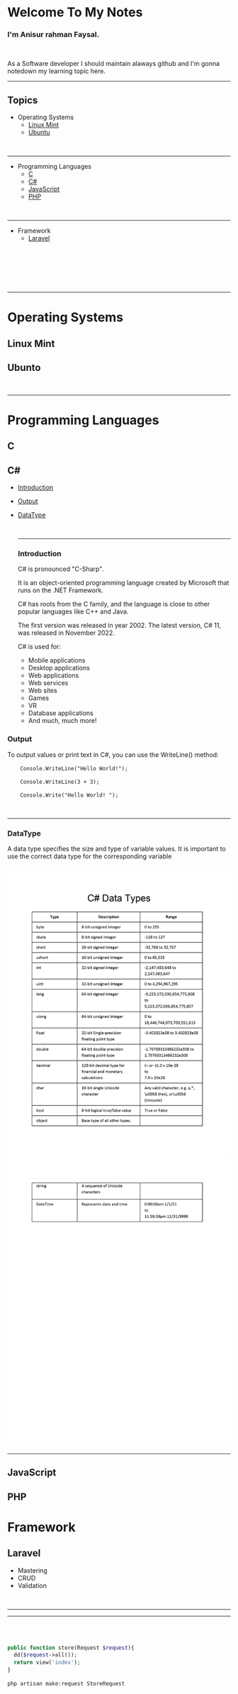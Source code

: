 # Welcome To My Notes
### I'm Anisur rahman Faysal.

<br>
<p>As a Software developer I should maintain alaways github and I'm gonna notedown my learning topic here.</p>
<hr>

## Topics

- Operating Systems
  - [Linux Mint](#linuxmint)
  - [Ubuntu](#ubuntu)

<br>
<hr>

- Programming Languages
  - [C](#c)
  - [C#](#c#)
  - [JavaScript](#javascript)
  - [PHP](#php)

<br>
<hr>

- Framework
  - [Laravel](#laravel)

<br>
<br>
<br>
<br>
<br>
<hr>

# Operating Systems
## Linux Mint <a name="linuxmint"></a>  
## Ubunto <a name="ubuntu"></a>

  <br>
  <hr>

# Programming Languages
## C <a name="c"></a> 
## C# <a name="c#"></a>
 - [Introduction](#introduction)
 - [Output](#output)
 - [DataType](#datatype)

   <br>
   <hr>

   ### Introduction <a name="introduction"></a>
   <p>C# is pronounced "C-Sharp".

   It is an object-oriented programming language created by Microsoft that runs on the .NET Framework.

   C# has roots from the C family, and the language is close to other popular languages like C++ and Java.

   The first version was released in year 2002. The latest version, C# 11, was released in November 2022.

   C# is used for:</p>

    - Mobile applications
    - Desktop applications
    - Web applications
    - Web services
    - Web sites
    - Games
    - VR
    - Database applications
    - And much, much more!


  
  ### Output<a name="output"></a>
   <p>To output values or print text in C#, you can use the WriteLine() method:</p>
   
   ```
       Console.WriteLine("Hello World!");
   ```
   ```
       Console.WriteLine(3 + 3);
   ```
   ```
       Console.Write("Hello World! ");
   ```     
   
  <br>
  <hr>

   ### DataType <a name="datatype"></a>

  <p> A data type specifies the size and type of variable values. It is important to use the correct data type for the corresponding variable </p>

  <img src="images/0001.jpg">
  <img src="images/0002.jpg">

    

   


  <br>
  <hr>
   


    

## JavaScript <a name="javascript"></a> 
## PHP <a name="php"></a> 

# Framework
## Laravel <a name="laravel"></a>
  - Mastering
  - CRUD
  - Validation


<br>
<hr>

<hr>
<br>




```php

public function store(Request $request){
  dd($request->all());
  return view('index');
}
```

```bash
php artisan make:request StoreRequest
```
